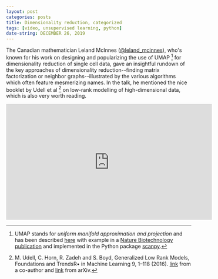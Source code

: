 ```yaml
---
layout: post
categories: posts
title: Dimensionality reduction, categorized
tags: [video, unsupervised learning, python]
date-string: DECEMBER 26, 2019
---
```

The Canadian mathematician Leland McInnes ([@leland_mcinnes](https://twitter.com/leland_mcinnes?lang=en)), who's known for his work on designing and popularizing the use of UMAP [^1] for dimensionality reduction of single cell data, gave an insightful rundown of the key approaches of dimensionality reduction--finding matrix factorization or neighbor graphs--illustrated by the various algorithms which often feature mesmerizing names. In the talk, he mentioned the nice booklet by Udell et al [^2] on low-rank modelling of high-dimensional data, which is also very worth reading.
<center>
<iframe width="560" height="315" src="https://www.youtube.com/watch?v=9iol3Lk6kyU" frameborder="0" allow="autoplay; encrypted-media" allowfullscreen></iframe>
</center>

[^1]: UMAP stands for *uniform manifold approximation and projection* and has been described [here](https://arxiv.org/abs/1802.03426) with example in a [Nature Biotechnology publication](https://www.nature.com/articles/nbt.4314) and implemented in the Python package [scanpy](https://scanpy.readthedocs.io/en/stable/).

[^2]: M. Udell, C. Horn, R. Zadeh and S. Boyd, Generalized Low Rank Models, Foundations and TrendsR• in Machine Learning 9, 1–118 (2016). [link](https://stanford.edu/~boyd/papers/pdf/glrm.pdf) from a co-author and [link](https://arxiv.org/abs/1410.0342) from arXiv.